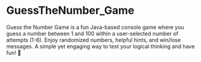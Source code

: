 # GuessTheNumber_Game
Guess the Number Game is a fun Java-based console game where you guess a number between 1 and 100 within a user-selected number of attempts (1-6). Enjoy randomized numbers, helpful hints, and win/lose messages. A simple yet engaging way to test your logical thinking and have fun! 🎯
